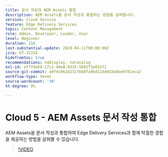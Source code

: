 ```yaml
---
title: 문서 작성과 AEM Assets 통합
description: AEM Assets을 문서 작성과 통합하는 방법을 살펴봅니다.
version: Cloud Service
feature: Edge Delivery Services
topic: Content Management
role: Admin, Developer, Leader, User
level: Beginner
duration: 316
last-substantial-update: 2024-04-11T00:00:00Z
jira: KT-15318
hidefromtoc: true
recommendations: noDisplay, noCatalog
exl-id: ef7fdeb9-17c2-49a8-8335-5692f3a01d71
source-git-commit: a0fdc061d231fb68fa9bd11440d344be9701eca2
workflow-type: tm+mt
source-wordcount: '39'
ht-degree: 0%

---
```


# Cloud 5 - AEM Assets 문서 작성 통합

AEM Assets을 문서 작성과 통합하여 Edge Delivery Services과 함께 탁월한 경험을 제공하는 방법을 살펴볼 수 있습니다.

>[!VIDEO](https://video.tv.adobe.com/v/3428302/?quality=12&learn=on)

